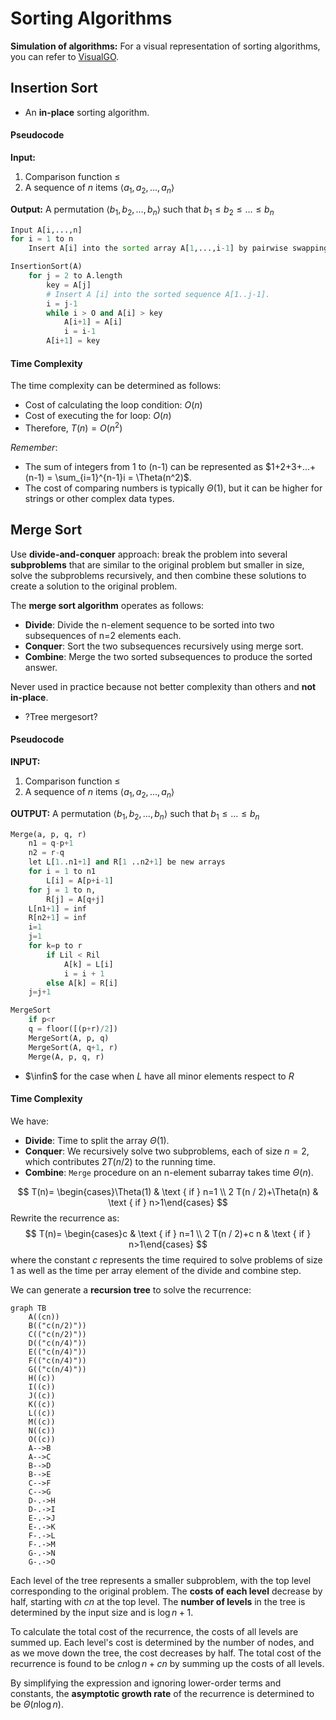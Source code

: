 # Sorting Algorithms

**Simulation of algorithms:** For a visual representation of sorting algorithms, you can refer to [VisualGO](https://visualgo.net/en/sorting).

## Insertion Sort

- An **in-place** sorting algorithm.

#### Pseudocode

**Input:**
1. Comparison function $\le$
2. A sequence of $n$ items $\left\langle a_1, a_2,\dots,a_n  \right\rangle$

**Output:** A permutation $\left\langle b_1, b_2,\dots,b_n  \right\rangle$ such that $b_1 \le b_2 \le \dots \le b_n$

```python
Input A[i,...,n]
for i = 1 to n
    Insert A[i] into the sorted array A[1,...,i-1] by pairwise swapping
```

```py
InsertionSort(A)
    for j = 2 to A.length
        key = A[j]
        # Insert A [i] into the sorted sequence A[1..j-1].
        i = j-1
        while i > O and A[i] > key
            A[i+1] = A[i]
            i = i-1
        A[i+1] = key
```

#### Time Complexity

The time complexity can be determined as follows:

- Cost of calculating the loop condition: $O(n)$
- Cost of executing the for loop: $O(n)$
- Therefore, $T(n) = O(n^2)$

*Remember*:
- The sum of integers from 1 to (n-1) can be represented as $1+2+3+...+(n-1) = \sum_{i=1}^{n-1}i = \Theta(n^2)$.
- The cost of comparing numbers is typically $\Theta(1)$, but it can be higher for strings or other complex data types.

## Merge Sort

Use **divide-and-conquer** approach: break the problem into several **subproblems** that are similar to the original problem but smaller in size, solve the subproblems recursively, and then combine these solutions to create a solution to the original problem.

The **merge sort algorithm** operates as follows:
- **Divide**: Divide the n-element sequence to be sorted into two subsequences of n=2 elements each.
- **Conquer**: Sort the two subsequences recursively using merge sort.
- **Combine**: Merge the two sorted subsequences to produce the sorted answer.

Never used in practice because not better complexity than others and **not in-place**.

- ?Tree mergesort?
  
#### Pseudocode
**INPUT:**
1. Comparison function $\le$
2. A sequence of $n$ items $\left\langle a_1, a_2,\dots,a_n  \right\rangle$

**OUTPUT:** A permutation $\left\langle b_1, b_2,\dots,b_n  \right\rangle$ such that $b_1 \le...\le b_n$

```py
Merge(a, p, q, r)
    n1 = q-p+1
    n2 = r-q
    let L[1..n1+1] and R[1 ..n2+1] be new arrays
    for i = 1 to n1
        L[i] = A[p+i-1]
    for j = 1 to n,
        R[j] = A[q+j]
    L[n1+1] = inf
    R[n2+1] = inf
    i=1
    j=1
    for k=p to r
        if Lil < Ril
            A[k] = L[i]
            i = i + 1
        else A[k] = R[i]
    j=j+1

MergeSort
    if p<r
    q = floor([(p+r)/2])
    MergeSort(A, p, q)
    MergeSort(A, q+1, r)
    Merge(A, p, q, r)
```

- $\infin$ for the case when $L$ have all minor elements respect to $R$
#### Time Complexity

We have:
- **Divide**: Time to split the array $\Theta(1)$.
- **Conquer**: We recursively solve two subproblems, each of size $n=2$, which contributes $2T(n/2)$ to the running time.
- **Combine**: `Merge` procedure on an n-element subarray takes time $\Theta(n)$.

$$
T(n)= \begin{cases}\Theta(1) & \text { if } n=1 \\ 2 T(n / 2)+\Theta(n) & \text { if } n>1\end{cases}
$$
Rewrite the recurrence as:
$$
T(n)= \begin{cases}c & \text { if } n=1 \\ 2 T(n / 2)+c n & \text { if } n>1\end{cases}
$$
where the constant $c$ represents the time required to solve problems of size 1 as well as the time per array element of the divide and combine step.

We can generate a **recursion tree** to solve the recurrence:
```mermaid
graph TB
    A((cn))
    B(("c(n/2)"))
    C(("c(n/2)"))
    D(("c(n/4)"))
    E(("c(n/4)"))
    F(("c(n/4)"))
    G(("c(n/4)"))
    H((c))
    I((c))
    J((c))
    K((c))
    L((c))
    M((c))
    N((c))
    O((c))
    A-->B
    A-->C
    B-->D
    B-->E
    C-->F
    C-->G
    D-.->H
    D-.->I
    E-.->J
    E-.->K
    F-.->L
    F-.->M
    G-.->N
    G-.->O
```

Each level of the tree represents a smaller subproblem, with the top level corresponding to the original problem.
The **costs of each level** decrease by half, starting with $cn$ at the top level.
The **number of levels** in the tree is determined by the input size and is $\log n + 1$.

To calculate the total cost of the recurrence, the costs of all levels are summed up. Each level's cost is determined by the number of nodes, and as we move down the tree, the cost decreases by half.
The total cost of the recurrence is found to be $cn \log n + cn$ by summing up the costs of all levels.

By simplifying the expression and ignoring lower-order terms and constants, the **asymptotic growth rate** of the recurrence is determined to be $\Theta(n \log n)$.